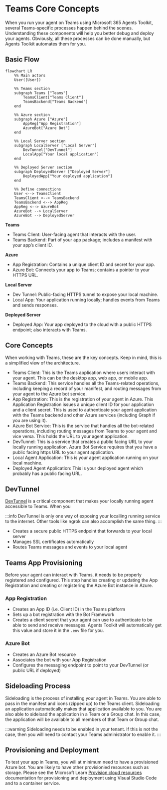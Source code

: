 # Teams Core Concepts

When you run your agent on Teams using Microsoft 365 Agents Toolkit, several Teams-specific processes happen behind the scenes. Understanding these components will help you better debug and deploy your agents. Obviously, all these processes can be done manually, but Agents Toolkit automates them for you.

## Basic Flow

```mermaid
flowchart LR
    %% Main actors
    User([User])

    %% Teams section
    subgraph Teams ["Teams"]
        TeamsClient["Teams Client"]
        TeamsBackend["Teams Backend"]
    end

    %% Azure section
    subgraph Azure ["Azure"]
        AppReg["App Registration"]
        AzureBot["Azure Bot"]
    end

    %% Local Server section
    subgraph LocalServer ["Local Server"]
        DevTunnel["DevTunnel"]
        LocalApp["Your local application"]
    end

    %% Deployed Server section
    subgraph DeployedServer ["Deployed Server"]
        DeployedApp["Your deployed application"]
    end

    %% Define connections
    User <--> TeamsClient
    TeamsClient <--> TeamsBackend
    TeamsBackend <--> AppReg
    AppReg <--> AzureBot
    AzureBot --> LocalServer
    AzureBot --> DeployedServer
```

**Teams**

- Teams Client: User-facing agent that interacts with the user.
- Teams Backend: Part of your app package; includes a manifest with your app’s client ID.

**Azure**

- App Registration: Contains a unique client ID and secret for your app.
- Azure Bot: Connects your app to Teams; contains a pointer to your HTTPS URL.

**Local Server**

- Dev Tunnel: Public-facing HTTPS tunnel to expose your local machine.
- Local App: Your application running locally; handles events from Teams and sends responses.

**Deployed Server**

- Deployed App: Your app deployed to the cloud with a public HTTPS endpoint; also interacts with Teams.

## Core Concepts

When working with Teams, these are the key concepts. Keep in mind, this is a simplified view of the architecture.

- Teams Client: This is the Teams application where users interact with your agent. This can be the desktop app, web app, or mobile app.
- Teams Backend: This service handles all the Teams-related operations, including keeping a record of your manifest, and routing messages from your agent to the Azure bot service.
- App Registration: This is the registration of your agent in Azure. This Application Registration issues a unique client ID for your application and a client secret. This is used to authenticate your agent application with the Teams backend and other Azure services (including Graph if you are using it).
- Azure Bot Service: This is the service that handles all the bot-related operations, including routing messages from Teams to your agent and vice versa. This holds the URL to your agent application.
- DevTunnel: This is a service that creates a public facing URL to your locally running application. Azure Bot Service requires that you have a public facing https URL to your agent application.
- Local Agent Application: This is your agent application running on your local machine.
- Deployed Agent Application: This is your deployed agent which probably has a public facing URL.

## DevTunnel

[DevTunnel](https://learn.microsoft.com/en-us/azure/developer/dev-tunnels/overview) is a critical component that makes your locally running agent accessible to Teams. When you

:::info
DevTunnel is only one way of exposing your localling running service to the internet. Other tools like ngrok can also accomplish the same thing.
:::

- Creates a secure public HTTPS endpoint that forwards to your local server
- Manages SSL certificates automatically
- Routes Teams messages and events to your local agent

## Teams App Provisioning

Before your agent can interact with Teams, it needs to be properly registered and configured. This step handles creating or updating the App Registration and creating or registering the Azure Bot instance in Azure.

### App Registration

- Creates an App ID (i.e. Client ID) in the Teams platform
- Sets up a bot registration with the Bot Framework
- Creates a client secret that your agent can use to authenticate to be able to send and receive messages. Agents Toolkit will automatically get this value and store it in the `.env` file for you.

### Azure Bot

- Creates an Azure Bot resource
- Associates the bot with your App Registration
- Configures the messaging endpoint to point to your DevTunnel (or public URL if deployed)

## Sideloading Process

Sideloading is the process of installing your agent in Teams. You are able to pass in the manifest and icons (zipped up) to the Teams client. Sideloading an application automatically makes that application available to you. You are also able to sideload the application in a Team or a Group chat. In this case, the application will be available to all members of that Team or Group chat.

:::warning
Sideloading needs to be enabled in your tenant. If this is not the case, then you will need to contact your Teams administrator to enable it.
:::

## Provisioning and Deployment

To test your app in Teams, you will at minimum need to have a provisioned Azure bot. You are likely to have other provisionied resources such as storage. Please see the Microsoft Learn [Provision cloud resources](https://learn.microsoft.com/en-us/microsoftteams/platform/toolkit/provision) documentation for provisioning and deployment using Visual Studio Code and to a container service.